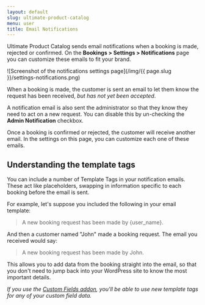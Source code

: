 ```yaml
---
layout: default
slug: ultimate-product-catalog
menu: user
title: Email Notifications
---
```

Ultimate Product Catalog sends email notifications when a booking is made, rejected or confirmed. On the **Bookings > Settings > Notifications** page you can customize these emails to fit your brand.

![Screenshot of the notifications settings page](/img/{{ page.slug }}/settings-notifications.png)

When a booking is made, the customer is sent an email to let them know the request has been received, *but has not yet been accepted*.

A notification email is also sent the administrator so that they know they need to act on a new request. You can disable this by un-checking the **Admin Notification** checkbox.

Once a booking is confirmed or rejected, the customer will receive another email. In the settings on this page, you can customize each one of these emails.

## Understanding the template tags

You can include a number of Template Tags in your notification emails. These act like placeholders, swapping in information specific to each booking before the email is sent.

For example, let's suppose you included the following in your email template:

> A new booking request has been made by {user_name}.

And then a customer named "John" made a booking request. The email you received would say:

> A new booking request has been made by John.

This allows you to add data from the booking straight into the email, so that you don't need to jump back into your WordPress site to know the most important details.

*If you use the [Custom Fields addon](../addon/custom-fields), you'll be able to use new template tags for any of your custom field data.*
